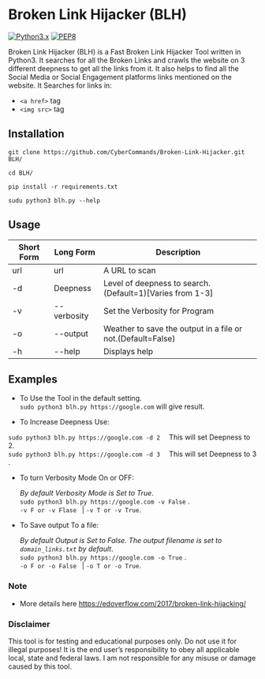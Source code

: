 # Broken Link Hijacker (BLH)
[![Python3.x](https://img.shields.io/badge/python-3.x-FADA5E.svg?logo=python)](https://www.python.org/) [![PEP8](https://img.shields.io/badge/code%20style-pep8-red.svg)](https://www.python.org/dev/peps/pep-0008/)

Broken Link Hijacker (BLH) is a Fast Broken Link Hijacker Tool written in Python3. It searches for all the Broken Links and crawls the website on 3 different deepness to get all the links from it. It also helps to find all the Social Media or Social Engagement platforms links mentioned on the website.  It Searches for links in:
- `<a href>` tag
- `<img src>` tag

## Installation

```git clone https://github.com/CyberCommands/Broken-Link-Hijacker.git BLH/```

```cd BLH/```

```pip install -r requirements.txt```

```sudu python3 blh.py --help```

## Usage

Short Form    | Long Form     | Description
------------- | ------------- |-------------
url           | url           | A URL to scan 
-d            | Deepness      | Level of deepness to search.(Default=1)[Varies from 1-3]
-v            | --verbosity   | Set the Verbosity for Program
-o            | --output      | Weather to save the output in a file or not.(Default=False)
-h            | --help        | Displays help 


## Examples

- To Use the Tool in the default setting.\
`sudo python3 blh.py https://google.com` will give result.

- To Increase Deepness Use:

`sudo python3 blh.py https://google.com -d 2  ` This will set Deepness to 2.\
`sudo python3 blh.py https://google.com -d 3  ` This will set Deepness to 3 .

- To turn Verbosity Mode On or OFF:
 
  *By default Verbosity Mode is Set to True*.\
  `sudo python3 blh.py https://google.com -v False` . \
  `-v F or -v Flase ` |  `-v T or -v True`.

- To Save output To a file:

  *By default Output is Set to False. The output filename is set to `domain_links.txt` by default*.\
  `sudo python3 blh.py https://google.com -o True` . \
  `-o F or -o False ` | `-o T or -o True`.

### Note
- More details here https://edoverflow.com/2017/broken-link-hijacking/

### Disclaimer

This tool is for testing and educational purposes only. Do not use it for illegal purposes! It is the end user’s responsibility to obey all applicable local, state and federal laws. I am not responsible for any misuse or damage caused by this tool.

